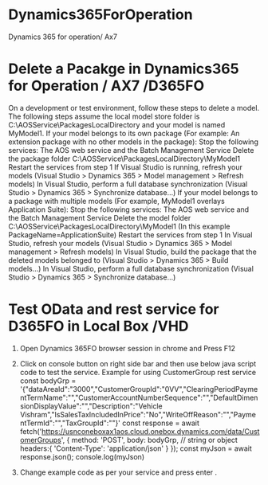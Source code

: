 # Dynamics365ForOperation
Dynamics 365 for operation/ Ax7

# Delete a Pacakge in Dynamics365 for Operation / AX7 /D365FO

On a development or test environment, follow these steps to delete a model.
The following steps assume the local model store folder is C:\AOSService\PackagesLocalDirectory and your model is named MyModel1.
If your model belongs to its own package (For example: An extension package with no other models in the package):
Stop the following services: The AOS web service and the Batch Management Service
Delete the package folder C:\AOSService\PackagesLocalDirectory\MyModel1
Restart the services from step 1
If Visual Studio is running, refresh your models (Visual Studio > Dynamics 365 > Model management > Refresh models)
In Visual Studio, perform a full database synchronization (Visual Studio > Dynamics 365 > Synchronize database...)
If your model belongs to a package with multiple models (For example, MyModel1 overlays Application Suite):
Stop the following services: The AOS web service and the Batch Management Service
Delete the model folder C:\AOSService\PackagesLocalDirectory<PackageName>\MyModel1 (In this example PackageName=ApplicationSuite)
Restart the services from step 1
In Visual Studio, refresh your models (Visual Studio > Dynamics 365 > Model management > Refresh models)
In Visual Studio, build the package that the deleted models belonged to (Visual Studio > Dynamics 365 > Build models...)
In Visual Studio, perform a full database synchronization (Visual Studio > Dynamics 365 > Synchronize database...)


# Test OData and rest service for D365FO in Local Box /VHD

1.	Open Dynamics 365FO browser session in chrome and Press F12
 
2.	Click on console button on right side bar and then use below java script code to test the service.
Example for using CustomerGroup rest service
const bodyGrp = '{"dataAreaId":"3000","CustomerGroupId":"0VV","ClearingPeriodPaymentTermName":"","CustomerAccountNumberSequence":"","DefaultDimensionDisplayValue":"","Description":"Vehicle Vishram","IsSalesTaxIncludedInPrice":"No","WriteOffReason":"","PaymentTermId":"","TaxGroupId":""}'
const response = await fetch('https://usnconeboxax1aos.cloud.onebox.dynamics.com/data/CustomerGroups', {
    method: 'POST',
    body: bodyGrp, // string or object
    headers:{
      'Content-Type': 'application/json'
    }
  });
  const myJson = await response.json(); 
   console.log(myJson)
3.	Change example code as per your service and press enter .
 

